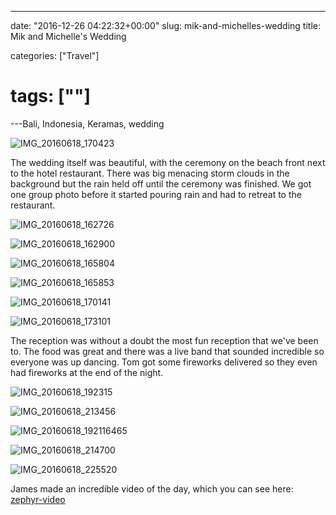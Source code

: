 ---

date: "2016-12-26 04:22:32+00:00"
slug: mik-and-michelles-wedding
title: Mik and Michelle's Wedding

categories: ["Travel"]
# tags: [""]
---Bali, Indonesia, Keramas, wedding

![IMG_20160618_170423](img_20160618_170423.jpg)

The wedding itself was beautiful, with the ceremony on the beach front next to the hotel restaurant. There was big menacing storm clouds in the background but the rain held off until the ceremony was finished. We got one group photo before it started pouring rain and had to retreat to the restaurant.

![IMG_20160618_162726](img_20160618_162726.jpg "Groomsmen")

![IMG_20160618_162900](img_20160618_162900.jpg)

![IMG_20160618_165804](img_20160618_165804.jpg)

![IMG_20160618_165853](img_20160618_165853.jpg)

![IMG_20160618_170141](img_20160618_170141.jpg)

![IMG_20160618_173101](img_20160618_173101.jpg)

The reception was without a doubt the most fun reception that we've been to. The food was great and there was a live band that sounded incredible so everyone was up dancing. Tom got some fireworks delivered so they even had fireworks at the end of the night.

![IMG_20160618_192315](img_20160618_192315.jpg)

![IMG_20160618_213456](img_20160618_213456.jpg)

![IMG_20160618_192116465](img_20160618_192116465.jpg)

![IMG_20160618_214700](img_20160618_214700.jpg)

![IMG_20160618_225520](img_20160618_225520.jpg)

James made an incredible video of the day, which you can see here:
[zephyr-video](http://www.zephyr-video.com/#!Michelle-Mik-Bali-Wedding-Film/c1zu8/)
